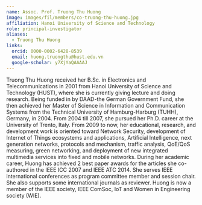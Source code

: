 ```yaml
---
name: Assoc. Prof. Truong Thu Huong
image: images/fil/members/co-truong-thu-huong.jpg
affiliation: Hanoi University of Science and Technology
role: principal-investigator
aliases:
  - Truong Thu Huong
links:
  orcid: 0000-0002-6428-8539 
  email: huong.truongthu@hust.edu.vn
  google-scholar: y7XjYaQAAAAJ
---
```


Truong Thu Huong received her B.Sc. in Electronics and Telecommunications in 2001 from Hanoi University of Science and Technology (HUST), where she is currently giving lecture and doing research. Being funded in by DAAD-the German Government Fund, she then achieved her Master of Science in Information and Communication Systems from the Technical University of Hamburg-Harburg (TUHH), Germany, in 2004. From 2004 till 2007, she pursued her Ph.D. career at the University of Trento, Italy. From 2009 to now, her educational, research, and development work is oriented toward Network Security, development of Internet of Things ecosystems and applications, Artificial Intelligence, next generation networks, protocols and mechanism, traffic analysis, QoE/QoS measuring, green networking, and deployment of new integrated multimedia services into fixed and mobile networks. During her academic career, Huong has achieved 2 best paper awards for the articles she co-authored in the IEEE ICC 2007 and IEEE ATC 2014. She serves IEEE international conferences as program committee member and session chair. She also supports some international journals as reviewer. Huong is now a member of the IEEE society, IEEE ComSoc, IoT and Women in Engineering society (WIE).
